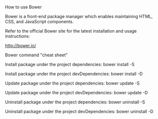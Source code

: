 How to use Bower

Bower is a front-end package manager which enables maintaining HTML, CSS, and JavaScript components.

Refer to the official Bower site for the latest installation and usage instructions:

http://bower.io/

Bower command "cheat sheet"

Install package under the project dependencies:
bower install <package> -S

Install package under the project devDependencies:
bower install <package> -D

Update package under the project dependencies:
bower update <package> -S

Update package under the project devDependencies:
bower update <package> -D

Uninstall package under the project dependencies:
bower uninstall <package> -S

Uninstall package under the project devDependencies:
bower uninstall <package> -D